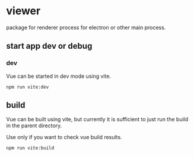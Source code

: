 # viewer

package for renderer process for electron or other main process.

## start app dev or debug

### dev

Vue can be started in dev mode using vite.

```shell
npm run vite:dev
```

## build

Vue can be built using vite, but currently it is sufficient to just run the build in the parent directory.

Use only if you want to check vue build results.

```shell
npm run vite:build
```
